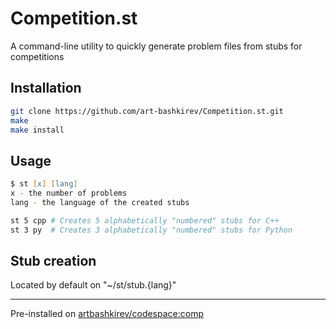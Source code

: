 # Competition.st
A command-line utility to quickly generate problem files from stubs for competitions

## Installation
```zsh
git clone https://github.com/art-bashkirev/Competition.st.git
make
make install
```

## Usage
```zsh
$ st [x] [lang]
x - the number of problems
lang - the language of the created stubs
```

```zsh
st 5 cpp # Creates 5 alphabetically "numbered" stubs for C++
st 3 py  # Creates 3 alphabetically "numbered" stubs for Python
```

## Stub creation

Located by default on "~/st/stub.{lang}"

---

Pre-installed on [artbashkirev/codespace:comp](https://hub.docker.com/r/artbashkirev/codespace/tags?page=1&name=comp)
